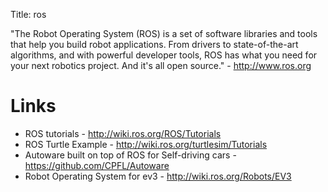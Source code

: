 Title: ros

"The Robot Operating System (ROS) is a set of software libraries and tools that help you build robot applications. From drivers to state-of-the-art algorithms, and with powerful developer tools, ROS has what you need for your next robotics project. And it's all open source." - <http://www.ros.org>

# Links

- ROS tutorials - <http://wiki.ros.org/ROS/Tutorials>
- ROS Turtle Example - <http://wiki.ros.org/turtlesim/Tutorials>
- Autoware built on top of ROS for Self-driving cars - <https://github.com/CPFL/Autoware>
- Robot Operating System for ev3 - <http://wiki.ros.org/Robots/EV3>

